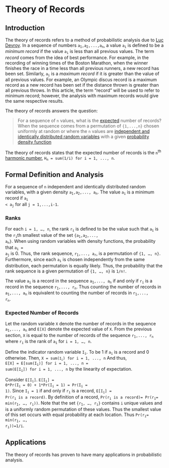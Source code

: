 # Theory of Records

## Introduction
The theory of records refers to a method of probabilistic analysis due to [Luc Devroy](https://en.wikipedia.org/wiki/Luc_Devroye). In a sequence of numbers <code>a<sub>1</sub>,a<sub>2</sub>,...,a<sub>n</sub></code>, a value <code>a<sub>i</sub></code> is defined to be a *minimum record* if the value <code>a<sub>i</sub></code> is less than all previous values. The term *record* comes from the idea of best performance. For example, in the recording of winning times of the Boston Marathon, when the winner finishes the race in a time less than all previous runners, a new record has been set. Similarly, <code>a<sub>i</sub></code> is a *maximum record* if it is greater than the value of all previous values. For example, an Olympic discus record is a maximum record as a new record has been set if the distance thrown is greater than all previous throws. In this article, the term “record” will be used to refer to minimum record; however, the analysis with maximum records would give the same respective results. 

The theory of records answers the question:
>  For a sequence of `n` values, what is the [expected](https://en.wikipedia.org/wiki/Expected_value) number of records?
When the sequence comes from a permutation of `{1,...,n}` chosen uniformly at random or where the `n` values are [independent and identically distributed random variables](https://en.wikipedia.org/wiki/Independent_and_identically_distributed_random_variables) with a given [probability density function](https://en.wikipedia.org/wiki/Probability_density_function)

The theory of records states that the expected number of records is the <code>n</code><sup>th</sup> [harmonic number](https://en.wikipedia.org/wiki/Harmonic_number), <code>H<sub>n</sub> = sum(1/i) for  i = 1, ..., n</code>. 

## Formal Definition and Analysis 
For a sequence of `n` independent and identically distributed random variables, with a given density <code>a<sub>1</sub>,a<sub>2</sub>,..., a<sub>n</sub></code>. The value <code>a<sub>i</sub></code> is a minimum record if <code>a<sub>i</sub> < a<sub>j</sub></code> for all <code>j = 1,...,i-1</code>. 

### Ranks 
For each `i = 1, …, n`, the rank <code>r<sub>i</sub></code> is defined to be the value such that <code>a<sub>i</sub></code> is the <code>r<sub>i</sub></code>th smallest value of the set <code>{a<sub>1</sub>,a<sub>2</sub>,..., a<sub>n</sub>}</code>. When using random variables with density functions, the probability that <code>a<sub>i</sub> = a<sub>j</sub></code> is 0. Thus, the  rank sequence, <code>r<sub>1</sub>,..., a<sub>r</sub></code>, is a permutation of `{1, …, n}`. Furthermore, since each <code>a<sub>i</sub></code> is chosen independently from the same distribution, each permutation is equally likely. Thus, the probability that the rank sequence is a given permutation of `{1, …, n}` is `1/n!`. 

The value <code>a<sub>i</sub></code> is a record in the sequence <code>a<sub>1</sub>,..., a<sub>n</sub></code> if and only if <code>r<sub>i</sub></code> is a record in the sequence <code>r<sub>1</sub>,..., r<sub>n</sub></code>. Thus counting the number of records in <code>a<sub>1</sub>,..., a<sub>n</sub></code> is equivalent to counting the number of records in <code>r<sub>1</sub>,..., r<sub>n</sub></code>.

### Expected Number of Records
Let the random variable `X` denote the number of records in the sequence <code>a<sub>1</sub>,..., a<sub>n</sub></code> and `E[X]` denote the expected value of `X`. From the previous section, `X` is equal to the number of records of the sequence <code>r<sub>1</sub>,..., r<sub>n</sub></code> where <code>r<sub>i</sub></code> is the rank of <code>a<sub>i</sub></code> for `i = 1, …, n`. 

Define the indicator random variable <code>I<sub>i</sub></code>. To be 1 if <code>a<sub>i</sub></code> is a record and 0 otherwise. Then,
<code>X = sum(<code>I<sub>i</sub></code>) for  i = 1, ..., n</code>
And thus, <br />
<code>E[X] = E[sum(I<sub>i</sub>)] for  i = 1, ..., n = sum(E[I<sub>i</sub>]) for  i = 1, ..., n</code> by the linearity of expectation. 

Consider <code>E[I<sub>i</sub>]</code>.
<code>E[I<sub>i</sub>] = 0\*Pr(I<sub>i</sub> = 0) + 1\*Pr(I<sub>i</sub> = 1) = Pr(I<sub>i</sub> = 1)</code>. 
Since <code>I<sub>i</sub> = 1</code> if and only if <code>r<sub>i</sub></code> is a record, 
<code>E[I<sub>i</sub>] = Pr(r<sub>i</sub> is a record)</code>. By definition of a record, 
<code>Pr(r<sub>i</sub> is a record)= Pr(r<sub>i</sub>= min(r<sub>1</sub>, …, r<sub>i</sub>))</code>. 
Note that the set <code>{r<sub>1</sub>, …, r<sub>i</sub>}</code> contains `i` unique values and is a uniformly random permutation of these values. Thus the smallest value of this set occurs with equal probability at each location. Thus <code>Pr(r<sub>i</sub>= min(r<sub>1</sub>, …, r<sub>i</sub>))=1/i</code>. 



## Applications

The theory of records has proven to have many applications in probabilistic analysis. 

